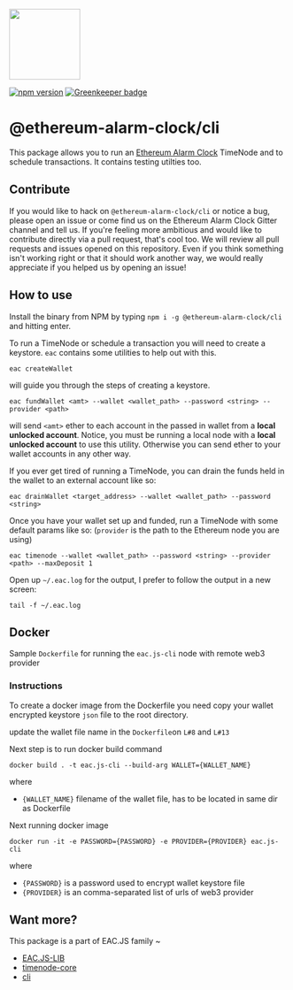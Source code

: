 [<img src="https://s3.amazonaws.com/chronologic.network/ChronoLogic_logo.svg" width="128px">](https://github.com/chronologic)

[![npm version](https://badge.fury.io/js/%40ethereum-alarm-clock%2Fcli.svg)](https://badge.fury.io/js/%40ethereum-alarm-clock%2Fcli)
[![Greenkeeper badge](https://badges.greenkeeper.io/ethereum-alarm-clock/cli.svg)](https://greenkeeper.io/)

# @ethereum-alarm-clock/cli

This package allows you to run an [Ethereum Alarm Clock](https://github.com/ethereum-alarm-clock/ethereum-alarm-clock) TimeNode and to schedule transactions. It contains testing utilties too. 

## Contribute

If you would like to hack on `@ethereum-alarm-clock/cli` or notice a bug, please open an issue or come find us on the Ethereum Alarm Clock Gitter channel and tell us. If you're feeling more ambitious and would like to contribute directly via a pull request, that's cool too. We will review all pull requests and issues opened on this repository. Even if you think something isn't working right or that it should work another way, we would really appreciate if you helped us by opening an issue!

## How to use

Install the binary from NPM by typing `npm i -g @ethereum-alarm-clock/cli` and hitting enter.

To run a TimeNode or schedule a transaction you will need to create a keystore. `eac` contains some utilities to help out with this.

```
eac createWallet
```

will guide you through the steps of creating a keystore.

```
eac fundWallet <amt> --wallet <wallet_path> --password <string> --provider <path>
```

will send `<amt>` ether to each account in the passed in wallet from a **local unlocked account**. Notice, you must be running a local node with a **local unlocked account** to use this utility. Otherwise you can send ether to your wallet accounts in any other way.

If you ever get tired of running a TimeNode, you can drain the funds held in the wallet to an external account like so:

```
eac drainWallet <target_address> --wallet <wallet_path> --password <string>
```

Once you have your wallet set up and funded, run a TimeNode with some default params like so: (`provider` is the path to the Ethereum node you are using)

```
eac timenode --wallet <wallet_path> --password <string> --provider <path> --maxDeposit 1
```

Open up `~/.eac.log` for the output, I prefer to follow the output in a new screen:

```
tail -f ~/.eac.log
```

## Docker

Sample `Dockerfile` for running the `eac.js-cli` node with remote web3 provider

### Instructions

To create a docker image from the Dockerfile you need copy your wallet encrypted keystore `json` file to the root directory.

update the wallet file name in the `Dockerfile`on `L#8` and `L#13`
  
Next step is to run docker build command

`docker build . -t eac.js-cli --build-arg WALLET={WALLET_NAME}`

where

+ `{WALLET_NAME}` filename of the wallet file, has to be located in same dir as Dockerfile

Next running docker image

`docker run -it -e PASSWORD={PASSWORD} -e PROVIDER={PROVIDER} eac.js-cli`

where

+ `{PASSWORD}` is a password used to encrypt wallet keystore file
+ `{PROVIDER}` is an comma-separated list of urls of web3 provider

## Want more?

This package is a part of EAC.JS family ~
* [EAC.JS-LIB](https://github.com/ethereum-alarm-clock/eac.js-lib)
* [timenode-core](https://github.com/ethereum-alarm-clock/timenode-core)
* [cli](https://github.com/ethereum-alarm-clock/cli)
